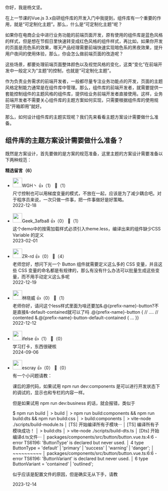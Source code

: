 你好，我是杨文坚。

在上一节课的Vue.js 3.x自研组件库的开发入门中我提到，组件库有一个重要的作用，就是“可定制化主题”。那么，什么是“可定制化主题”呢？

如果你在电商企业中进行业务功能的前端页面开发，原有使用的组件库是蓝色风格的样式，但是想在节假日里快速转变成红色风格的组件样式，再比如，如果你开发的页面是亮色系的效果，哪天产品经理需要前端快速实现暗色系的黑夜效果，提升用户夜间的使用体验，那么，你会怎么做前端页面的改造呢？

这些场景，都要处理前端页面整体颜色以及视觉风格的变化，这类“变化”在前端开发中一般定义为“主题”的控制，也就是“可定制化主题”。

作为负责业务需求的前端开发者，一般都尽量专注业务功能点的开发，页面的主题风格定制能力通常是在组件库中管理。那么，组件库的前端开发者，就需要提供一套能控制组件的主题风格的组件库，提供给业务前端开发者直接使用。这样，业务前端开发者不需要关心组件库的主题方案如何实现，只需要根据组件库的使用规范“开箱即用”就好。

那么，如何设计组件库的主题实现呢？我们先来看看主题方案设计需要做什么准备。

## 组件库的主题方案设计需要做什么准备？

既然是方案设计，首先要做的是方案的规范准备，这里主题的方案设计需要准备以下两种规范：
<div><strong>精选留言（6）</strong></div><ul>
<li><img src="https://static001.geekbang.org/account/avatar/00/1d/56/08/bd75f114.jpg" width="30px"><span>WGH丶</span> 👍（1） 💬（1）<div>尺寸控制也可以用梯度变量的模式，不放在一起，应该是为了减少耦合吧。对于程序员来说，一次只做一件事，把一件事做好是好策略。</div>2022-12-18</li><br/><li><img src="" width="30px"><span>Geek_3afba8</span> 👍（0） 💬（1）<div>这个demo中的按需加载样式必须引入theme.less，编译出来的组件缺少CSS Variable 的定义</div>2023-02-01</li><br/><li><img src="https://static001.geekbang.org/account/avatar/00/1f/ae/27/74828c37.jpg" width="30px"><span>ZR-rd</span> 👍（0） 💬（4）<div>老师您好，想问下光一个 Button 组件就需要定义这么多的 CSS 变量，并且这些 CSS 变量的命名都是有规律的，那么有没有什么办法可以批量生成这些变量，而不用手动定义这么多呢</div>2022-12-19</li><br/><li><img src="http://thirdwx.qlogo.cn/mmopen/vi_32/uoPcB6q9VZmyV1IYrnBiaYneyrTeibjSbo981QYQK7O968w1ticehtGmNJ8Kx9EdKFwoiczuUT3blkNn1EBO3PXWgA/132" width="30px"><span>林晓威</span> 👍（0） 💬（1）<div>老师你好，请问这个less样式里面为啥还要加&amp;.@{prefix-name}-button?不是直接&amp;-default-contained就可以了吗
.@{prefix-name}-button {  &#47;&#47; ....  &#47;&#47; contented  &amp;.@{prefix-name}-button-default-contained { ... }}</div>2022-12-12</li><br/><li><img src="https://static001.geekbang.org/account/avatar/00/26/eb/d7/90391376.jpg" width="30px"><span>ifelse</span> 👍（1） 💬（0）<div>学习打卡，东西很硬核</div>2024-09-06</li><br/><li><img src="https://static001.geekbang.org/account/avatar/00/0f/92/6d/becd841a.jpg" width="30px"><span>escray</span> 👍（0） 💬（0）<div>有一个小问题请教：

课后的源代码，如果试用 npm run dev:components 是可以进行开发状态下的调试的，显示也和专栏的内容一样。

但是如果试用 npm run dev:business 的话，就会报错，类似于 

$ npm run build
│ &gt; build
│ &gt; npm run build:components &amp;&amp; npm run build:dts &amp;&amp; npm run build:css
│ &gt; build:components
│ &gt; vite-node .&#47;scripts&#47;build-module.ts
│ [TS] 开始编译所有子模块···
│ [TS] 编译所有子模块成功！
│ &gt; build:dts
│ &gt; vite-node .&#47;scripts&#47;build-dts.ts
│ [Dts] 开始编译d.ts文件···
│ packages&#47;components&#47;src&#47;button&#47;button.vue.ts:4:6 - error TS6196: &#39;ButtonType&#39; is declared but never used.
│ 4 type ButtonType = &#39;default&#39; | &#39;primary&#39; | &#39;success&#39; | &#39;warning&#39; | &#39;danger&#39;;
│        ~~~~~~~~~~
│ packages&#47;components&#47;src&#47;button&#47;button.vue.ts:6:6 - error TS6196: &#39;ButtonVariant&#39; is declared but never used.
│ 6 type ButtonVariant = &#39;contained&#39; | &#39;outlined&#39;;

似乎应该是配置文件的原因，但是确实无从下手，请教</div>2023-12-14</li><br/>
</ul>